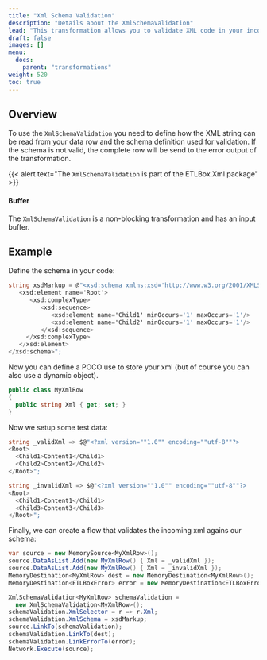 ```yaml
---
title: "Xml Schema Validation"
description: "Details about the XmlSchemaValidation"
lead: "This transformation allows you to validate XML code in your incoming data against a XML schema definition."
draft: false
images: []
menu:
  docs:
    parent: "transformations"
weight: 520
toc: true
---
```


## Overview

To use the `XmlSchemaValidation` you need to define how the XML string can be read from your data row and the schema definition used for validation. If the schema is not valid, the complete row will be send to the error output of the transformation.

{{< alert text="The <code>XmlSchemaValidation</code> is part of the ETLBox.Xml package" >}}

#### Buffer

The `XmlSchemaValidation` is a non-blocking transformation and has an input buffer.

## Example

Define the schema in your code:

```C#
string xsdMarkup = @"<xsd:schema xmlns:xsd='http://www.w3.org/2001/XMLSchema'>
   <xsd:element name='Root'>
      <xsd:complexType>
         <xsd:sequence>
            <xsd:element name='Child1' minOccurs='1' maxOccurs='1'/>
            <xsd:element name='Child2' minOccurs='1' maxOccurs='1'/>
         </xsd:sequence>
     </xsd:complexType>
   </xsd:element>
</xsd:schema>";
```

Now you can define a POCO use to store your xml (but of course you can also use a dynamic object).

```C#
public class MyXmlRow
{
  public string Xml { get; set; }
}
```

Now we setup some test data:

```C#
string _validXml => $@"<?xml version=""1.0"" encoding=""utf-8""?>
<Root>
  <Child1>Content1</Child1>
  <Child2>Content2</Child2>
</Root>";

string _invalidXml => $@"<?xml version=""1.0"" encoding=""utf-8""?>
<Root>
  <Child1>Content1</Child1>
  <Child3>Content3</Child3>
</Root>";
```

Finally, we can create a flow that validates the incoming xml agains our schema:

```C#
var source = new MemorySource<MyXmlRow>();
source.DataAsList.Add(new MyXmlRow() { Xml = _validXml });
source.DataAsList.Add(new MyXmlRow() { Xml = _invalidXml });
MemoryDestination<MyXmlRow> dest = new MemoryDestination<MyXmlRow>();
MemoryDestination<ETLBoxError> error = new MemoryDestination<ETLBoxError>();

XmlSchemaValidation<MyXmlRow> schemaValidation =
  new XmlSchemaValidation<MyXmlRow>();
schemaValidation.XmlSelector = r => r.Xml;
schemaValidation.XmlSchema = xsdMarkup;
source.LinkTo(schemaValidation);
schemaValidation.LinkTo(dest);
schemaValidation.LinkErrorTo(error);
Network.Execute(source);
```
